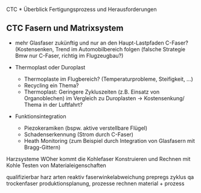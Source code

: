 


CTC * Überblick Fertigungsprozess und Herausforderungen
  
CTC Fasern und Matrixsystem
---------------------------------
* mehr Glasfaser zukünftig und nur an den Haupt-Lastpfaden C-Faser? (Kostensenken, Trend im Automobilbereich folgen (falsche Strategie Bmw nur C-Faser, richtig im Flugzeugbau?)
* Thermoplast oder Duroplast
  - Thermoplaste im Flugbereich? (Temperaturprobleme, Steifigkeit, ...)
  - Recycling ein Thema?
  - Thermoplast: Geringere Zykluszeiten (z.B. Einsatz von Organoblechen) im Vergleich zu Duroplasten -> Kostensenkung/ Thema in der Luftfahrt?


* Funktionsintegration
  - Piezokeramiken (bspw. aktive verstellbare Flügel)
  - Schadenserkennung (Strom durch C-Faser)
  - Heath Monitoring (zum Beispiel durch Integration von Glasfasern mit Bragg-Gittern)


Harzsysteme
WOher kommt die Kohlefaser
Konstruieren und Rechnen mit Kohle
Testen von Materialeigenschaften

qualifizierbar
harz arten reaktiv
faserwinkelabweichung
prepregs
zyklus
qa
trockenfaser
produktionsplanung, prozesse
rechnen
material + prozess
